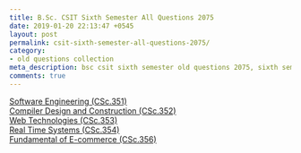 ```yaml
---
title: B.Sc. CSIT Sixth Semester All Questions 2075
date: 2019-01-20 22:13:47 +0545
layout: post
permalink: csit-sixth-semester-all-questions-2075/
category:
- old questions collection
meta_description: bsc csit sixth semester old questions 2075, sixth semester, sixth semester 2075, old questions, old questions 2075, csit 2075, 6th semester old questions 2075, 6th semester old questions, tu old questions 2075, sixth semester all questions 2075, 6th semester, bsccsit, old questions 2075, sixth semester old questions csit, sixth semester old question, sixth semester old question csit 2075
comments: true
---
```


<a href="../assets/files/2075/CSc_351_SE_2075.pdf">Software Engineering (CSc.351)</a><br>
<a href="../assets/files/2075/CSc_352_CDC_2075.pdf">Compiler Design and Construction (CSc.352)</a><br>
<a href="../assets/files/2075/CSc_353_WT_2075.pdf">Web Technologies (CSc.353)</a><br>
<a href="../assets/files/2075/CSc_354_RTS_2075.pdf">Real Time Systems (CSc.354)</a><br>
<a href="../assets/files/2075/CSc_356_EC_2075.pdf">Fundamental of E-commerce (CSc.356)</a><br>
